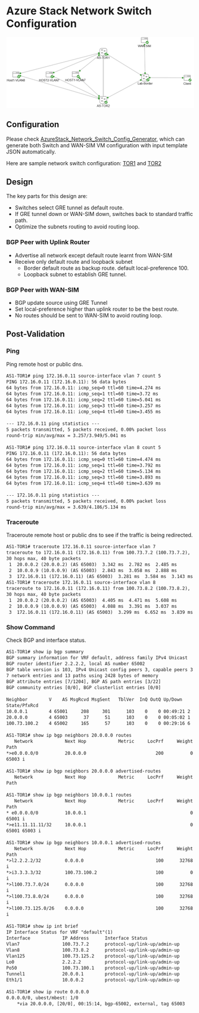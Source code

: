 # Azure Stack Network Switch Configuration
![Sample Diagram](../img/wansim-lab-diagram00.png)
## Configuration
Please check [AzureStack_Network_Switch_Config_Generator](https://github.com/microsoft/AzureStack_Network_Switch_Config_Generator), which can generate both Switch and WAN-SIM VM configuration with input template JSON automatically.

Here are sample network switch configuration: [TOR1](../config/azurestackswitch_tor1.config) and [TOR2](../config/azurestackswitch_tor2.config)

## Design
The key parts for this design are:
- Switches select GRE tunnel as default route.
- If GRE tunnel down or WAN-SIM down, switches back to standard traffic path.
- Optimize the subnets routing to avoid routing loop.
### BGP Peer with Uplink Router
- Advertise all network except default route learnt from WAN-SIM
- Receive only default route and loopback subnet
    - Border default route as backup route. default local-preference 100.
    - Loopback subnet to establish GRE tunnel.

### BGP Peer with WAN-SIM
- BGP update source using GRE Tunnel
- Set local-preference higher than uplink router to be the best route.
- No routes should be sent to WAN-SIM to avoid routing loop.

## Post-Validation
### Ping
Ping remote host or public dns.
```
AS1-TOR1# ping 172.16.0.11 source-interface vlan 7 count 5
PING 172.16.0.11 (172.16.0.11): 56 data bytes
64 bytes from 172.16.0.11: icmp_seq=0 ttl=60 time=4.274 ms
64 bytes from 172.16.0.11: icmp_seq=1 ttl=60 time=3.72 ms
64 bytes from 172.16.0.11: icmp_seq=2 ttl=60 time=5.041 ms
64 bytes from 172.16.0.11: icmp_seq=3 ttl=60 time=3.257 ms
64 bytes from 172.16.0.11: icmp_seq=4 ttl=60 time=3.455 ms

--- 172.16.0.11 ping statistics ---
5 packets transmitted, 5 packets received, 0.00% packet loss
round-trip min/avg/max = 3.257/3.949/5.041 ms

AS1-TOR1# ping 172.16.0.11 source-interface vlan 8 count 5
PING 172.16.0.11 (172.16.0.11): 56 data bytes
64 bytes from 172.16.0.11: icmp_seq=0 ttl=60 time=4.474 ms
64 bytes from 172.16.0.11: icmp_seq=1 ttl=60 time=3.792 ms
64 bytes from 172.16.0.11: icmp_seq=2 ttl=60 time=5.134 ms
64 bytes from 172.16.0.11: icmp_seq=3 ttl=60 time=3.893 ms
64 bytes from 172.16.0.11: icmp_seq=4 ttl=60 time=3.639 ms

--- 172.16.0.11 ping statistics ---
5 packets transmitted, 5 packets received, 0.00% packet loss
round-trip min/avg/max = 3.639/4.186/5.134 ms
```
### Traceroute
Traceroute remote host or public dns to see if the traffic is being redirected.
```
AS1-TOR1# traceroute 172.16.0.11 source-interface vlan 7
traceroute to 172.16.0.11 (172.16.0.11) from 100.73.7.2 (100.73.7.2), 30 hops max, 40 byte packets
 1  20.0.0.2 (20.0.0.2) (AS 65003)  3.342 ms  2.782 ms  2.485 ms
 2  10.0.0.9 (10.0.0.9) (AS 65003)  2.843 ms  3.058 ms  2.888 ms
 3  172.16.0.11 (172.16.0.11) (AS 65003)  3.281 ms  3.584 ms  3.143 ms
AS1-TOR1# traceroute 172.16.0.11 source-interface vlan 8
traceroute to 172.16.0.11 (172.16.0.11) from 100.73.8.2 (100.73.8.2), 30 hops max, 40 byte packets
 1  20.0.0.2 (20.0.0.2) (AS 65003)  4.405 ms  4.471 ms  5.608 ms
 2  10.0.0.9 (10.0.0.9) (AS 65003)  4.088 ms  3.391 ms  3.037 ms
 3  172.16.0.11 (172.16.0.11) (AS 65003)  3.299 ms  6.652 ms  3.839 ms
```
### Show Command
Check BGP and interface status.
```
AS1-TOR1# show ip bgp summary 
BGP summary information for VRF default, address family IPv4 Unicast
BGP router identifier 2.2.2.2, local AS number 65002
BGP table version is 103, IPv4 Unicast config peers 3, capable peers 3
7 network entries and 13 paths using 2428 bytes of memory
BGP attribute entries [7/1204], BGP AS path entries [3/22]
BGP community entries [0/0], BGP clusterlist entries [0/0]

Neighbor        V    AS MsgRcvd MsgSent   TblVer  InQ OutQ Up/Down  State/PfxRcd
10.0.0.1        4 65001     208     301      103    0    0 00:49:21 2         
20.0.0.0        4 65003      37      51      103    0    0 00:05:02 1         
100.73.100.2    4 65002     165      57      103    0    0 00:29:16 6  

AS1-TOR1# show ip bgp neighbors 20.0.0.0 routes 
   Network            Next Hop            Metric     LocPrf     Weight Path
*>e0.0.0.0/0          20.0.0.0                          200          0 65003 i

AS1-TOR1# show ip bgp neighbors 20.0.0.0 advertised-routes 
   Network            Next Hop            Metric     LocPrf     Weight Path

AS1-TOR1# show ip bgp neighbors 10.0.0.1 routes 
   Network            Next Hop            Metric     LocPrf     Weight Path
* e0.0.0.0/0          10.0.0.1                                       0 65001 i
*>e11.11.11.11/32     10.0.0.1                                       0 65001 65003 i

AS1-TOR1# show ip bgp neighbors 10.0.0.1 advertised-routes 
   Network            Next Hop            Metric     LocPrf     Weight Path
*>l2.2.2.2/32         0.0.0.0                           100      32768 i
*>i3.3.3.3/32         100.73.100.2                      100          0 i
*>l100.73.7.0/24      0.0.0.0                           100      32768 i
*>l100.73.8.0/24      0.0.0.0                           100      32768 i
*>l100.73.125.0/26    0.0.0.0                           100      32768 i

AS1-TOR1# show ip int brief 
IP Interface Status for VRF "default"(1)
Interface            IP Address      Interface Status
Vlan7                100.73.7.2      protocol-up/link-up/admin-up       
Vlan8                100.73.8.2      protocol-up/link-up/admin-up       
Vlan125              100.73.125.2    protocol-up/link-up/admin-up       
Lo0                  2.2.2.2         protocol-up/link-up/admin-up       
Po50                 100.73.100.1    protocol-up/link-up/admin-up       
Tunnel1              20.0.0.1        protocol-up/link-up/admin-up       
Eth1/1               10.0.0.2        protocol-up/link-up/admin-up  

AS1-TOR1# show ip route 0.0.0.0
0.0.0.0/0, ubest/mbest: 1/0
    *via 20.0.0.0, [20/0], 00:15:14, bgp-65002, external, tag 65003
```
